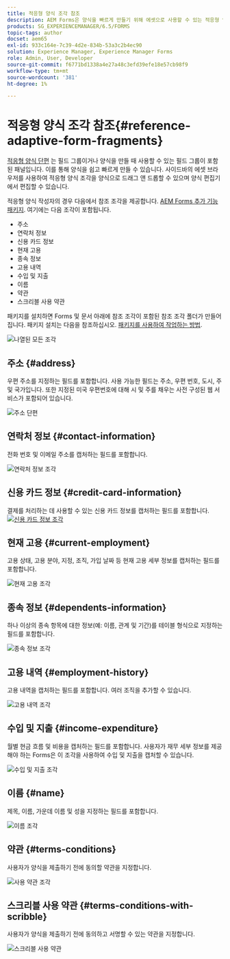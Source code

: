 ```yaml
---
title: 적응형 양식 조각 참조
description: AEM Forms은 양식을 빠르게 만들기 위해 에셋으로 사용할 수 있는 적응형 양식 조각을 제공합니다.
products: SG_EXPERIENCEMANAGER/6.5/FORMS
topic-tags: author
docset: aem65
exl-id: 933c164e-7c39-4d2e-834b-53a3c2b4ec90
solution: Experience Manager, Experience Manager Forms
role: Admin, User, Developer
source-git-commit: f6771bd1338a4e27a48c3efd39efe18e57cb98f9
workflow-type: tm+mt
source-wordcount: '381'
ht-degree: 1%

---
```


# 적응형 양식 조각 참조{#reference-adaptive-form-fragments}

[적응형 양식 단편](../../forms/using/adaptive-form-fragments.md) 는 필드 그룹이거나 양식을 만들 때 사용할 수 있는 필드 그룹이 포함된 패널입니다. 이를 통해 양식을 쉽고 빠르게 만들 수 있습니다. 사이드바의 에셋 브라우저를 사용하여 적응형 양식 조각을 양식으로 드래그 앤 드롭할 수 있으며 양식 편집기에서 편집할 수 있습니다.

적응형 양식 작성자의 경우 다음에서 참조 조각을 제공합니다. [AEM Forms 추가 기능 패키지](https://experienceleague.adobe.com/docs/experience-manager-release-information/aem-release-updates/forms-updates/aem-forms-releases.html?lang=en). 여기에는 다음 조각이 포함됩니다.

* 주소
* 연락처 정보
* 신용 카드 정보
* 현재 고용
* 종속 정보
* 고용 내역
* 수입 및 지출
* 이름
* 약관
* 스크리블 사용 약관

패키지를 설치하면 Forms 및 문서 아래에 참조 조각이 포함된 참조 조각 폴더가 만들어집니다. 패키지 설치는 다음을 참조하십시오. [패키지를 사용하여 작업하는 방법](/help/sites-administering/package-manager.md).

![나열된 모든 조각](assets/ootb-frags.png)

## 주소 {#address}

우편 주소를 지정하는 필드를 포함합니다. 사용 가능한 필드는 주소, 우편 번호, 도시, 주 및 국가입니다. 또한 지정된 미국 우편번호에 대해 시 및 주를 채우는 사전 구성된 웹 서비스가 포함되어 있습니다.

![주소 단편](assets/address.png)

<!--[Click to enlarge

](assets/address-1.png)-->

## 연락처 정보 {#contact-information}

전화 번호 및 이메일 주소를 캡처하는 필드를 포함합니다.

![연락처 정보 조각](assets/contact-info.png)

<!--[Click to enlarge

](assets/contact-info-1.png)-->

## 신용 카드 정보 {#credit-card-information}

결제를 처리하는 데 사용할 수 있는 신용 카드 정보를 캡처하는 필드를 포함합니다.
[![신용 카드 정보 조각](assets/cc-info.png)](assets/cc-info-1.png)

## 현재 고용 {#current-employment}

고용 상태, 고용 분야, 지정, 조직, 가입 날짜 등 현재 고용 세부 정보를 캡처하는 필드를 포함합니다.

![현재 고용 조각](assets/current-emp.png)

<!--[Click to enlarge

](assets/current-emp-1.png)-->

## 종속 정보 {#dependents-information}

하나 이상의 종속 항목에 대한 정보(예: 이름, 관계 및 기간)를 테이블 형식으로 지정하는 필드를 포함합니다.

![종속 정보 조각](assets/dependents-info.png)

<!--[Click to enlarge

](assets/dependents-info-1.png)-->

## 고용 내역 {#employment-history}

고용 내역을 캡처하는 필드를 포함합니다. 여러 조직을 추가할 수 있습니다.

![고용 내역 조각](assets/emp-history.png)

<!--[Click to enlarge

](assets/emp-history-1.png)-->

## 수입 및 지출 {#income-expenditure}

월별 현금 흐름 및 비용을 캡처하는 필드를 포함합니다. 사용자가 재무 세부 정보를 제공해야 하는 Forms은 이 조각을 사용하여 수입 및 지출을 캡처할 수 있습니다.

![수입 및 지출 조각](assets/income.png)

<!--[Click to enlarge

](assets/income-1.png)-->

## 이름 {#name}

제목, 이름, 가운데 이름 및 성을 지정하는 필드를 포함합니다.

![이름 조각](assets/name.png)

<!--[Click to enlarge

](assets/name-1.png)-->

## 약관 {#terms-conditions}

사용자가 양식을 제출하기 전에 동의할 약관을 지정합니다.

![사용 약관 조각](assets/tnc.png)

<!--[Click to enlarge

](assets/tnc-1.png)-->

## 스크리블 사용 약관 {#terms-conditions-with-scribble}

사용자가 양식을 제출하기 전에 동의하고 서명할 수 있는 약관을 지정합니다.

![스크리블 사용 약관](assets/tnc-scribble.png)

<!--[Click to enlarge

](assets/tnc-scribble-1.png)-->
